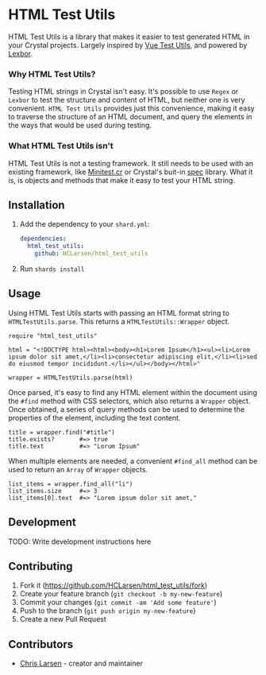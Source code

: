 # HTML Test Utils

HTML Test Utils is a library that makes it easier to test generated HTML in your Crystal projects. Largely inspired by [Vue Test Utils](https://test-utils.vuejs.org/), and powered by [Lexbor](https://github.com/kostya/lexbor).

### Why HTML Test Utils?

Testing HTML strings in Crystal isn't easy. It's possible to use `Regex` or `Lexbor` to test the structure and content of HTML, but neither one is very convenient. `HTML Test Utils` provides just this convenience, making it easy to traverse the structure of an HTML document, and query the elements in the ways that would be used during testing.

### What HTML Test Utils isn't

HTML Test Utils is not a testing framework. It still needs to be used with an existing framework, like [Minitest.cr](https://github.com/ysbaddaden/minitest.cr) or Crystal's buit-in [spec](https://crystal-lang.org/reference/1.8/guides/testing.html) library. What it is, is objects and methods that make it easy to test your HTML string.

## Installation

1. Add the dependency to your `shard.yml`:

   ```yaml
   dependencies:
     html_test_utils:
       github: HCLarsen/html_test_utils
   ```

2. Run `shards install`

## Usage

Using HTML Test Utils starts with passing an HTML format string to `HTMLTestUtils.parse`. This returns a `HTMLTestUtils::Wrapper` object.

```crystal
require "html_test_utils"

html = "<!DOCTYPE html><html><body><h1>Lorem Ipsum</h1><ul><li>Lorem ipsum dolor sit amet,</li><li>consectetur adipiscing elit,</li><li>sed do eiusmod tempor incididunt.</li></ul></body></html>"

wrapper = HTMLTestUtils.parse(html)
```

Once parsed, it's easy to find any HTML element within the document using the `#find` method with CSS selectors, which also returns a `Wrapper` object. Once obtained, a series of query methods can be used to determine the properties of the element, including the text content.

```crystal
title = wrapper.find("#title")
title.exists?       #=> true
title.text          #=> "Lorum Ipsum"
```

When multiple elements are needed, a convenient `#find_all` method can be used to return an `Array` of `Wrapper` objects.

```crystal
list_items = wrapper.find_all("li")
list_items.size     #=> 3
list_items[0].text  #=> "Lorem ipsum dolor sit amet,"

```

## Development

TODO: Write development instructions here

## Contributing

1. Fork it (<https://github.com/HCLarsen/html_test_utils/fork>)
2. Create your feature branch (`git checkout -b my-new-feature`)
3. Commit your changes (`git commit -am 'Add some feature'`)
4. Push to the branch (`git push origin my-new-feature`)
5. Create a new Pull Request

## Contributors

- [Chris Larsen](https://github.com/HCLarsen) - creator and maintainer
